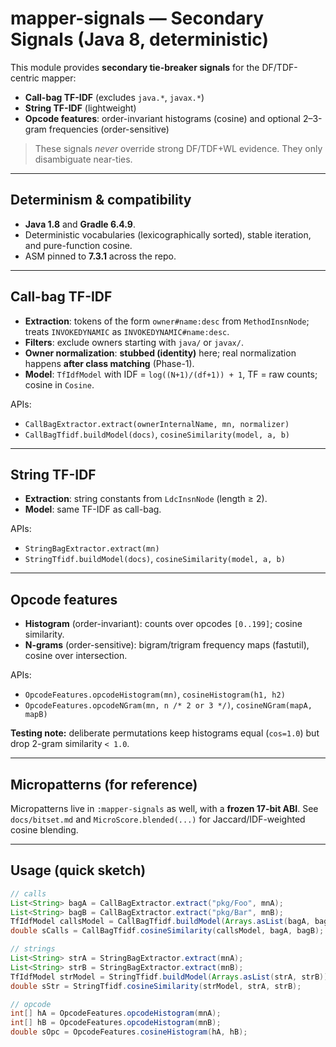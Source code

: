 <!-- >>> AUTOGEN: BYTECODEMAPPER signals README BEGIN -->
# mapper-signals — Secondary Signals (Java 8, deterministic)

This module provides **secondary tie-breaker signals** for the DF/TDF-centric mapper:

- **Call-bag TF-IDF** (excludes `java.*`, `javax.*`)
- **String TF-IDF** (lightweight)
- **Opcode features**: order-invariant histograms (cosine) and optional 2–3-gram frequencies (order-sensitive)

> These signals *never* override strong DF/TDF+WL evidence. They only disambiguate near-ties.

---

## Determinism & compatibility

- **Java 1.8** and **Gradle 6.4.9**.
- Deterministic vocabularies (lexicographically sorted), stable iteration, and pure-function cosine.
- ASM pinned to **7.3.1** across the repo.

---

## Call-bag TF-IDF

- **Extraction**: tokens of the form `owner#name:desc` from `MethodInsnNode`; treats `INVOKEDYNAMIC` as `INVOKEDYNAMIC#name:desc`.
- **Filters**: exclude owners starting with `java/` or `javax/`.
- **Owner normalization**: **stubbed (identity)** here; real normalization happens **after class matching** (Phase-1).
- **Model**: `TfIdfModel` with IDF = `log((N+1)/(df+1)) + 1`, TF = raw counts; cosine in `Cosine`.

APIs:

- `CallBagExtractor.extract(ownerInternalName, mn, normalizer)`
- `CallBagTfidf.buildModel(docs)`, `cosineSimilarity(model, a, b)`


---

## String TF-IDF

- **Extraction**: string constants from `LdcInsnNode` (length ≥ 2).
- **Model**: same TF-IDF as call-bag.

APIs:

- `StringBagExtractor.extract(mn)`
- `StringTfidf.buildModel(docs)`, `cosineSimilarity(model, a, b)`


---

## Opcode features

- **Histogram** (order-invariant): counts over opcodes `[0..199]`; cosine similarity.
- **N-grams** (order-sensitive): bigram/trigram frequency maps (fastutil), cosine over intersection.

APIs:

- `OpcodeFeatures.opcodeHistogram(mn)`, `cosineHistogram(h1, h2)`
- `OpcodeFeatures.opcodeNGram(mn, n /* 2 or 3 */)`, `cosineNGram(mapA, mapB)`

**Testing note:** deliberate permutations keep histograms equal (`cos=1.0`) but drop 2-gram similarity `< 1.0`.

---

## Micropatterns (for reference)

Micropatterns live in `:mapper-signals` as well, with a **frozen 17-bit ABI**.
See `docs/bitset.md` and `MicroScore.blended(...)` for Jaccard/IDF-weighted cosine blending.

---

## Usage (quick sketch)

```java
// calls
List<String> bagA = CallBagExtractor.extract("pkg/Foo", mnA);
List<String> bagB = CallBagExtractor.extract("pkg/Bar", mnB);
TfIdfModel callsModel = CallBagTfidf.buildModel(Arrays.asList(bagA, bagB));
double sCalls = CallBagTfidf.cosineSimilarity(callsModel, bagA, bagB);

// strings
List<String> strA = StringBagExtractor.extract(mnA);
List<String> strB = StringBagExtractor.extract(mnB);
TfIdfModel strModel = StringTfidf.buildModel(Arrays.asList(strA, strB));
double sStr = StringTfidf.cosineSimilarity(strModel, strA, strB);

// opcode
int[] hA = OpcodeFeatures.opcodeHistogram(mnA);
int[] hB = OpcodeFeatures.opcodeHistogram(mnB);
double sOpc = OpcodeFeatures.cosineHistogram(hA, hB);
```

<!-- <<< AUTOGEN: BYTECODEMAPPER signals README END -->
